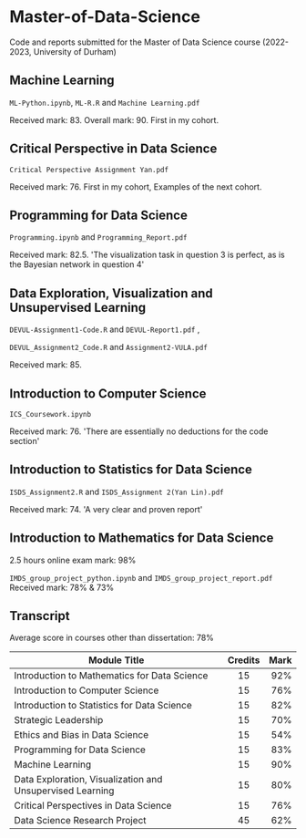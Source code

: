 # Master-of-Data-Science
Code and reports submitted for the Master of Data Science course (2022-2023, University of Durham)


## Machine Learning
`ML-Python.ipynb`, `ML-R.R` and `Machine Learning.pdf`

Received mark: 83.
Overall mark: 90. First in my cohort.

## Critical Perspective in Data Science
`Critical Perspective Assignment Yan.pdf`

Received mark: 76. First in my cohort, Examples of the next cohort.

## Programming for Data Science
`Programming.ipynb` and `Programming_Report.pdf`

Received mark: 82.5. 'The visualization task in question 3 is perfect, as is the Bayesian network in question 4'

## Data Exploration, Visualization and Unsupervised Learning
`DEVUL-Assignment1-Code.R` and `DEVUL-Report1.pdf` ,

`DEVUL_Assignment2_Code.R` and `Assignment2-VULA.pdf`

Received mark: 85.

## Introduction to Computer Science
`ICS_Coursework.ipynb`

Received mark: 76. 'There are essentially no deductions for the code section'

## Introduction to Statistics for Data Science

`ISDS_Assignment2.R` and `ISDS_Assignment 2(Yan Lin).pdf` 

Received mark: 74. 'A very clear and proven report'

## Introduction to Mathematics for Data Science

2.5 hours online exam mark: 98%

`IMDS_group_project_python.ipynb` and `IMDS_group_project_report.pdf` Received mark: 78% & 73%



## Transcript

Average score in courses other than dissertation: 78%

| Module Title  | Credits       | Mark  |
| ------------- |:-------------:| -----:|
| Introduction to Mathematics for Data Science | 15 | 92% |
| Introduction to Computer Science | 15 | 76% |
| Introduction to Statistics for Data Science | 15 | 82% |
| Strategic Leadership | 15 | 70% |
| Ethics and Bias in Data Science | 15 | 54% |
| Programming for Data Science | 15 | 83% |
| Machine Learning | 15 | 90% |
| Data Exploration, Visualization and Unsupervised Learning | 15 | 80% |
| Critical Perspectives in Data Science | 15 | 76% |
| Data Science Research Project | 45 | 62% |
